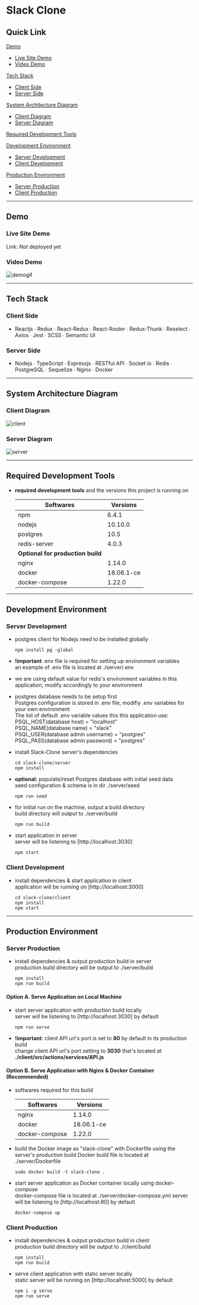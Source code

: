 # Slack Clone

## Quick Link

[Demo](#demo)

- [Live Site Demo](#live-site-demo)
- [Video Demo](#video-demo)

[Tech Stack](#tech-stack)

- [Client Side](#client-side)
- [Server Side](#server-side)

[System Architecture Diagram](#system-architecture-diagram)

- [Client Diagram](#client-diagram)
- [Server Diagram](#server-diagram)

[Required Development Tools](#required-development-tools)

[Development Environment](#development-environment)

- [Server Development](#server-development)
- [Client Development](#client-development)

[Production Environment](#production-environment)

- [Server Production](#server-production)
- [Client Production](#client-production)

---

## Demo

### Live Site Demo

Link: Not deployed yet

### Video Demo

![demogif](https://i.imgur.com/L7nUeVU.gif)

---

## Tech Stack

### Client Side

- Reactjs ∙ Redux ∙ React-Redux ∙ React-Router ∙ Redux-Thunk ∙ Reselect ∙ Axios ∙ Jest ∙ SCSS ∙ Semantic UI

### Server Side

- Nodejs ∙ TypeScript ∙ Expressjs ∙ RESTful API ∙ Socket io ∙ Redis ∙ PostgreSQL ∙ Sequelize ∙ Nginx ∙ Docker

---

## System Architecture Diagram

### Client Diagram

![client](https://i.imgur.com/iAgUV0i.jpg)

### Server Diagram

![server](https://i.imgur.com/ZCWscsa.jpg)

---

## Required Development Tools

- **required development tools** and the versions this project is running on

  | Softwares                         | Versions   |
  | --------------------------------- | ---------- |
  | npm                               | 6.4.1      |
  | nodejs                            | 10.10.0    |
  | postgres                          | 10.5       |
  | redis-server                      | 4.0.3      |
  | **Optional for production build** |
  | nginx                             | 1.14.0     |
  | docker                            | 18.06.1-ce |
  | docker-compose                    | 1.22.0     |

---

## Development Environment

### Server Development

- postgres client for Nodejs need to be installed globally

  ```npm
  npm install pg -global
  ```

- **!important** .env file is required for setting up environment variables  
  an example of .env file is located at ./server/.env

- we are using default value for redis's environment variables in this application, modify accordingly to your environment

- postgres database needs to be setup first  
  Postgres configuration is stored in .env file, modifiy .env variables for your own environment  
  The list of default .env variable values this this application use:  
  PSQL_HOST(database host) = "localhost"  
  PSQL_NAME(database name) = "slack"  
  PSQL_USER(database admin username) = "postgres"  
  PSQL_PASS(database admin password) = "postgres"

* install Slack-Clone server's dependencies

  ```npm ./server
  cd slack-clone/server
  npm install
  ```

* **optional:** populate/reset Postgres database with initial seed data  
  seed configuration & schema is in dir ./server/seed

  ```npm ./server
  npm run seed
  ```

* for initial run on the machine, output a build directory  
  build directory will output to ./server/build

  ```npm ./server
  npm run build
  ```

* start application in server  
  server will be listening to [http://localhost:3030]

  ```npm ./server
  npm start
  ```

### Client Development

- install dependencies & start application in client  
  application will be running on [http://localhost:3000]

  ```npm ./client
  cd slack-clone/client
  npm install
  npm start
  ```

---

## Production Environment

### Server Production

- install dependencies & output production build in server  
  production build directory will be output to ./server/build

  ```npm ./server
  npm install
  npm run build
  ```

#### Option A. Serve Application on Local Machine

- start server application with production build locally  
  server will be listening to [http://localhost:3030] by default

  ```npm ./server
  npm run serve
  ```

- **!important**: client API url's port is set to **80** by default in its production build  
  change client API url's port setting to **3030** that's located at **./client/src/actions/services/API.js**

#### Option B. Serve Application with Nginx & Docker Container (Recommended)

- softwares required for this build

  | Softwares      | Versions   |
  | -------------- | ---------- |
  | nginx          | 1.14.0     |
  | docker         | 18.06.1-ce |
  | docker-compose | 1.22.0     |

- build the Docker image as "slack-clone" with Dockerfile using the server's production build
  Docker build file is located at ./server/Dockerfile

  ```shell ./server
  sudo docker build -t slack-clone .
  ```

- start server application as Docker container locally using docker-compose  
  docker-compose file is located at ./server/docker-compose.yml
  server will be listening to [http://localhost:80] by default

  ```shell ./server
  docker-compose up
  ```

### Client Production

- install dependencies & output production build in client  
  production build directory will be output to ./client/build

  ```npm ./client
  npm install
  npm run build
  ```

- serve client application with static server locally  
  static server will be running on [http://localhost:5000] by default

  ```npm ./client
  npm i -g serve
  npm run serve
  ```

